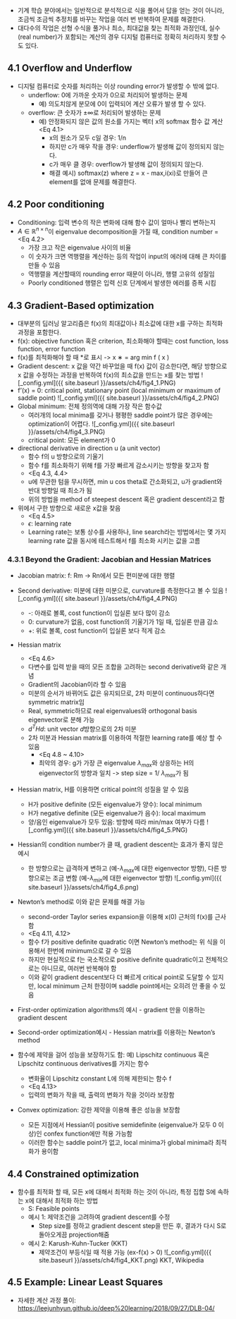 - 기계 학습 분야에서는 일반적으로 분석적으로 식을 풀어서 답을 얻는 것이 아니라, 조금씩 조금씩 추정치를 바꾸는 작업을 여러 번 반복하여 문제를 해결한다.
- 대다수의 작업은 선형 수식을 풀거나 최소, 최대값을 찾는 최적화 과정인데, 실수(real number)가 포함되는 계산의 경우 디지털 컴퓨터로 정확히 처리하지 못할 수도 있다.

## 4.1 Overflow and Underflow
- 디지털 컴퓨터로 숫자를 처리하는 이상 rounding error가 발생할 수 밖에 없다.
  - underflow: 0에 가까운 숫자가 0으로 처리되어 발생하는 문제
    - 예) 의도치않게 분모에 0이 입력되어 계산 오류가 발생 할 수 있다.
  - overflow: 큰 숫자가 $\pm\infty$로 처리되어 발생하는 문제
    - 예) 안정화되지 않은 값의 원소를 가지는 벡터 x의 softmax 함수 값 계산 <Eq 4.1>
      - x의 원소가 모두 c일 경우: 1/n
      - 하지만 c가 매우 작을 경우: underflow가 발생해 값이 정의되지 않는다.
      - c가 매우 클 경우: overflow가 발생해 값이 정의되지 않는다.
      - 해결 예시) softmax(z) where z = x - max,i(xi)로 만들어 큰 element를 없애 문제를 해결한다.

## 4.2 Poor conditioning
- Conditioning: 입력 변수의 작은 변화에 대해 함수 값이 얼마나 빨리 변하는지
- $A \in \mathbb{R}^{n\times n}$이 eigenvalue decomposition을 가질 때, condition number = <Eq 4.2>
  - 가장 크고 작은 eigenvalue 사이의 비율
  - 이 숫자가 크면 역행렬을 계산하는 등의 작업이 input의 에러에 대해 큰 차이를 만들 수 있음
  - 역행렬을 계산할때의 rounding error 때문이 아니라, 행렬 고유의 성질임
  - Poorly conditioned 행렬은 입력 신호 단계에서 발생한 에러를 증폭 시킴

## 4.3 Gradient-Based optimization
- 대부분의 딥러닝 알고리즘은 f(x)의 최대값이나 최소값에 대한 x를 구하는 최적화 과정을 포함한다.
- f(x): objective function 혹은 criterion, 최소화해야 할때는 cost function, loss function, error function
- f(x)를 최적화해야 할 때 *로 표시 -> x ∗ = arg min f ( x )
- Gradient descent: x 값을 약간 바꾸었을 때 f(x) 값이 감소한다면, 해당 방향으로 x 값을 수정하는 과정을 반복하여 f(x)의 최소값을 만드는 x를 찾는 방법
![_config.yml]({{ site.baseurl }}/assets/ch4/fig4_1.PNG)
- f’(x) = 0: critical point, stationary point (local minimum or maximum of saddle point)
![_config.yml]({{ site.baseurl }}/assets/ch4/fig4_2.PNG)
- Global minimum: 전체 정의역에 대해 가장 작은 함수값
  - 여러개의 local minima를 갖거나 평평한 saddle point가 많은 경우에는 optimization이 어렵다.
![_config.yml]({{ site.baseurl }}/assets/ch4/fig4_3.PNG)
  - critical point: 모든 element가 0
- directional derivative in direction u (a unit vector)
  - 함수 f의 u  방향으로의 기울기
  - 함수 f를 최소화하기 위해 f를 가장 빠르게 감소시키는 방향을 찾고자 함
  - <Eq 4.3, 4.4>
  - u에 무관한 텀을 무시하면, min u cos theta로 간소화되고, u가 gradient와 반대 방향일 때 최소가 됨
  - 위의 방법을 method of steepest descent 혹은 gradient descent라고 함
- 위에서 구한 방향으로 새로운 x값을 찾음
  - <Eq 4.5>
  - $\epsilon$: learning rate
  - Learning rate는 보통 상수를 사용하나, line search라는 방법에서는 몇 가지 learning rate 값을 동시에 테스트해서 f를 최소화 시키는 값을 고름

### 4.3.1 Beyond the Gradient: Jacobian and Hessian Matrices
- Jacobian matrix: f: Rm -> Rn에서 모든 편미분에 대한 행렬
- Second derivative: 미분에 대한 미분으로, curvature를 측정한다고 볼 수 있음
![_config.yml]({{ site.baseurl }}/assets/ch4/fig4_4.PNG)
  - -: 아래로 볼록, cost function이 입실론 보다 많이 감소
  - 0: curvature가 없음, cost function의 기울기가 1일 때, 입실론 만큼 감소
  - +: 위로 볼록, cost function이 입실론 보다 적게 감소
- Hessian matrix
  - <Eq 4.6>
  - 다변수를 입력 받을 때의 모든 조합을 고려하는 second derivative와 같은 개념
  - Gradient의 Jacobian이라 할 수 있음
  - 미분의 순서가 바뀌어도 값은 유지되므로, 2차 미분이 continuous하다면 symmetric matrix임
  - Real, symmetric하므로 real eigenvalues와 orthogonal basis eigenvector로 분해 가능
  - $d^{T}Hd$: unit vector $d$방향으로의 2차 미분
  - 2차 미분과 Hessian matrix를 이용하여 적절한 learning rate를 예상 할 수 있음
    - <Eq 4.8 ~ 4.10>
    - 최악의 경우: g가 가장 큰 eigenvalue $\lambda_{max}$와 상응하는 H의 eigenvector의 방향과 일치 -> step size = 1/ $\lambda_{max}$가 됨
- Hessian matrix, H를 이용하면 critical point의 성질을 알 수 있음
  - H가 positive definite (모든 eigenvalue가 양수): local minimum
  - H가 negative definite (모든 eigenvalue가 음수): local maximum
  - 양/음인 eigenvalue가 모두 있음: 방향에 따라 min/max 여부가 다름
![_config.yml]({{ site.baseurl }}/assets/ch4/fig4_5.PNG)
- Hessian의 condition number가 클 때, gradient descent는 효과가 좋지 않은 예시
  - 한 방향으로는 급격하게 변하고 (예-$\lambda_{max}$에 대한 eigenvector 방향), 다른 방향으로는 조금 변함 (예-$\lambda_{min}$에 대한 eigenvector 방향)
![_config.yml]({{ site.baseurl }}/assets/ch4/fig4_6.png)

- Newton’s method로 이와 같은 문제를 해결 가능
  - second-order Taylor series expansion을 이용해 x(0) 근처의 f(x)를 근사함
  - <Eq 4.11, 4.12>
  - 함수 f가 positive deﬁnite quadratic 이면 Newton’s method는 위 식을 이용해서 한번에 minimum으로 갈 수 있음
  - 하지만 현실적으로 f는 국소적으로 positive deﬁnite quadratic이고 전체적으로는 아니므로, 여러번 반복해야 함
  - 이와 같이 gradient descent보다 더 빠르게 critical point로 도달할 수 있지만, local minimum 근처 한정이며 saddle point에서는 오히려 안 좋을 수 있음
- First-order optimization algorithms의 예시 - gradient 만을 이용하는 gradient descent
- Second-order optimization예시 - Hessian matrix를 이용하는 Newton’s method
- 함수에 제약을 걸어 성능을 보장하기도 함: 예) Lipschitz continuous 혹은 Lipschitz continuous derivatives를 가지는 함수
  - 변화율이 Lipschitz constant L에 의해 제한되는 함수 f
  - <Eq 4.13>
  - 입력의 변화가 작을 때, 출력의 변화가 작을 것이라 보장함
- Convex optimization: 강한 제약을 이용해 좋은 성능을 보장함
  - 모든 지점에서 Hessian이 positive semidefinite (eigenvalue가 모두 0 이상)인 confex function에만 적용 가능함
  - 이러한 함수는 saddle point가 없고, local minima가 global minima라 최적화가 용이함

## 4.4 Constrained optimization
- 함수를 최적화 할 때, 모든 x에 대해서 최적화 하는 것이 아니라, 특정 집합 S에 속하는 x에 대해서 최적화 하는 방법
  - S: Feasible points
  - 예시 1: 제약조건을 고려하여 gradient descent를 수정
    - Step size를 정하고 gradient descent step을 만든 후, 결과가 다시 S로 돌아오게끔 projection해줌  
  - 예시 2: Karush-Kuhn-Tucker (KKT)
    - 제약조건이 부등식일 때 적용 가능 (ex-f(x) > 0)
![_config.yml]({{ site.baseurl }}/assets/ch4/fig4_KKT.png)
KKT, Wikipedia

## 4.5 Example: Linear Least Squares
- 자세한 계산 과정 풀이: https://leejunhyun.github.io/deep%20learning/2018/09/27/DLB-04/
